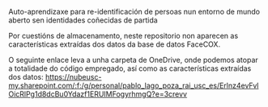 Auto-aprendizaxe para re-identificación de persoas nun entorno de mundo aberto sen identidades coñecidas de partida

Por cuestións de almacenamento, neste repositorio non aparecen as características extraídas dos datos da base de datos FaceCOX.

O seguinte enlace leva a unha carpeta de OneDrive, onde podemos atopar a totalidade do código empregado, así como as características extraídas dos datos:
https://nubeusc-my.sharepoint.com/:f:/g/personal/pablo_lago_poza_rai_usc_es/Erlnz4evFvlOicRlPg1d8dcBu0Ydazf1ERUIMFogyrhmgQ?e=3crevv
